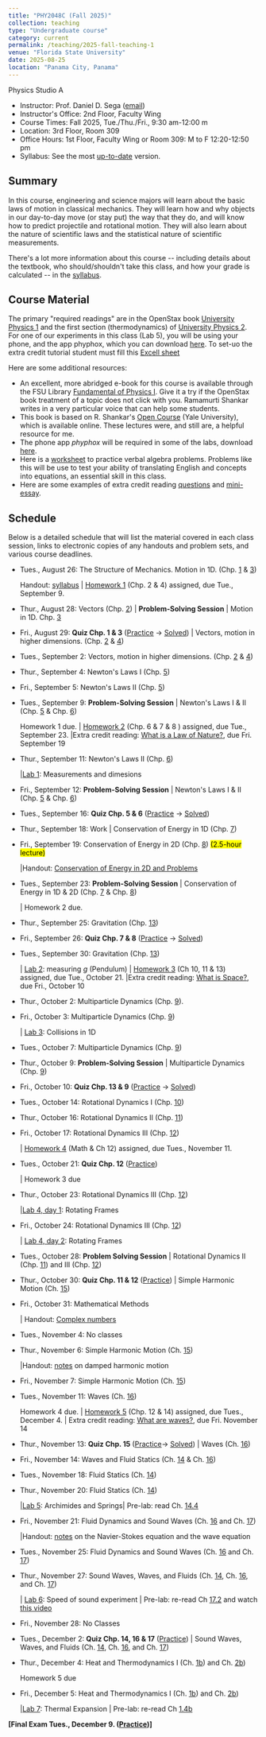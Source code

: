```yaml
---
title: "PHY2048C (Fall 2025)"
collection: teaching
type: "Undergraduate course"
category: current
permalink: /teaching/2025-fall-teaching-1
venue: "Florida State University"
date: 2025-08-25
location: "Panama City, Panama"
---
```

Physics Studio A

* Instructor:	Prof. Daniel D. Sega ([email](mailto:dsega@fsu.edu))
* Instructor's Office: 2nd Floor, Faculty Wing	
* Course Times: Fall 2025, Tue./Thu./Fri., 9:30 am-12:00 m
* Location:	3rd Floor, Room 309
* Office Hours: 1st Floor, Faculty Wing or Room 309: M to F 12:20-12:50 pm
* Syllabus:	See the most [up-to-date](https://fsu-my.sharepoint.com/:w:/g/personal/dds24b_fsu_edu/EXbD0gGLt4dBkUWCaRf4NPUB3kMeGC2z1ltiGOPoKfWPIw?e=CgRX7w) version.

Summary
-----------
In this course, engineering and science majors will learn about the basic laws of motion in classical mechanics. They will learn how and why objects in our day-to-day move (or stay put) the way that they do, and will know how to predict projectile and rotational motion. They will also learn about the nature of scientific laws and the statistical nature of scientific measurements.

There's a lot more information about this course -- including details about the textbook, who should/shouldn't take this class, and how your grade is calculated -- in the [syllabus](../files/PHY2048C.pdf).

Course Material
--------------
The primary "required readings" are in the OpenStax book [University Physics 1](https://openstax.org/details/books/university-physics-volume-1) and the first section (thermodynamics) of [University Physics 2](https://openstax.org/details/books/university-physics-volume-2). For one of our experiments in this class (Lab 5), you will be using your phone, and the app phyphox, which you can download [here](https://phyphox.org).
To set-uo the extra credit tutorial student must fill this [Excell sheet](https://fsu-my.sharepoint.com/:x:/g/personal/dds24b_fsu_edu/EbGIrTEXo5FEqlu11QnDru0BvYV9sLJTQs5WJOCyuGZXQQ?e=tmn2OK)

Here are some additional resources:

* An excellent, more abridged e-book for this course is available through the FSU Library [Fundamental of Physics I](https://fsu-flvc.primo.exlibrisgroup.com/discovery/openurl?institution=01FALSC_FSU&vid=01FALSC_FSU:Home&isbn=9780300243772&genre=book&eisbn=9780300249583&title=Fundamentals%20of%20Physics%20I&sid=jstor:jstor). Give it a try if the OpenStax book treatment of a topic does not click with you. Ramamurti Shankar writes in a very particular voice that can help some students.
* This book is based on R. Shankar's [Open Course](https://oyc.yale.edu/physics/phys-200) (Yale University), which is available online. These lectures were, and still are, a helpful resource for me.
* The phone app *phyphox* will be required in some of the labs, download [here](https://phyphox.org/download/).
* Here is a [worksheet](../files/verbalal.pdf) to practice verbal algebra problems. Problems like this will be use to test your ability of translating English and concepts into equations, an essential skill in this class.
* Here are some examples of extra credit reading [questions](../files/hectorEC.pdf) and [mini-essay](../files/anabellaEC.pdf).

Schedule
-------------

Below is a detailed schedule that will list the material covered in each class session, links to electronic copies of any handouts and problem sets, and various course deadlines.

* Tues., August 26: The Structure of Mechanics. Motion in 1D. (Chp. [1](https://openstax.org/books/university-physics-volume-1/pages/1-introduction) & [3](https://openstax.org/books/university-physics-volume-1/pages/3-introduction))

  Handout: [syllabus](https://fsu-my.sharepoint.com/:w:/g/personal/dds24b_fsu_edu/EXbD0gGLt4dBkUWCaRf4NPUB3kMeGC2z1ltiGOPoKfWPIw?e=CgRX7w) | [Homework 1](../files/homework1.pdf) (Chp. 2 & 4) assigned, due Tue., September 9.
* Thur., August 28: Vectors (Chp. [2](https://openstax.org/books/university-physics-volume-1/pages/3-introduction)) \| **Problem-Solving Session** \| Motion in 1D. Chp. [3](https://openstax.org/books/university-physics-volume-1/pages/3-introduction)
* Fri., August 29: **Quiz Chp. 1 & 3** ([Practice](../files/mock1.pdf) -> [Solved](../files/mocksol1.pdf)) \| Vectors, motion in higher dimensions. (Chp. [2](https://openstax.org/books/university-physics-volume-1/pages/2-introduction) & [4](https://openstax.org/books/university-physics-volume-1/pages/4-introduction))
* Tues., September 2: Vectors, motion in higher dimensions. (Chp. [2](https://openstax.org/books/university-physics-volume-1/pages/2-introduction) & [4](https://openstax.org/books/university-physics-volume-1/pages/4-introduction))
* Thur., September 4: Newton's Laws I (Chp. [5](https://openstax.org/books/university-physics-volume-1/pages/5-introduction))
* Fri., September 5: Newton's Laws II (Chp. [5](https://openstax.org/books/university-physics-volume-1/pages/5-introduction))
* Tues., September 9: **Problem-Solving Session** \| Newton's Laws I & II (Chp. [5](https://openstax.org/books/university-physics-volume-1/pages/5-introduction) & Chp. [6](https://openstax.org/books/university-physics-volume-1/pages/5-introduction))
  
  Homework 1 due. | [Homework 2](../files/2048Chw2.pdf) (Chp. 6 & 7 & 8 ) assigned, due Tue., September 23. |Extra credit reading: [What is a Law of Nature?](https://1000wordphilosophy.com/2014/02/17/laws-of-nature/), due Fri. September 19
* Thur., September 11: Newton's Laws II (Chp. [6](https://openstax.org/books/university-physics-volume-1/pages/6-introduction))

  |[Lab 1](../files/2048lab1.pdf): Measurements and dimesions
* Fri., September 12: **Problem-Solving Session** \| Newton's Laws I & II (Chp. [5](https://openstax.org/books/university-physics-volume-1/pages/5-introduction) & Chp. [6](https://openstax.org/books/university-physics-volume-1/pages/5-introduction))
* Tues., September 16:  **Quiz Chp. 5 & 6** ([Practice](../files/mock2.pdf) -> [Solved](../images/mock2sol.jpg))
* Thur., September 18: Work \| Conservation of Energy in 1D (Chp. [7](https://openstax.org/books/university-physics-volume-1/pages/7-introduction))
* Fri., September 19: Conservation of Energy in 2D (Chp. [8](https://openstax.org/books/university-physics-volume-1/pages/8-introduction)) <mark>(2.5-hour lecture)</mark>

	
	|Handout: [Conservation of Energy in 2D and Problems](../files/ShankarCh6andProblems.pdf)
*  Tues., September 23:   **Problem-Solving Session** \| Conservation of Energy in 1D & 2D (Chp. [7](https://openstax.org/books/university-physics-volume-1/pages/7-introduction) & Chp. [8](https://openstax.org/books/university-physics-volume-1/pages/8-introduction))

   | Homework 2 due.
* Thur., September 25: Gravitation (Chp. [13](https://openstax.org/books/university-physics-volume-1/pages/13-introduction))
* Fri., September 26: **Quiz Chp. 7 & 8** ([Practice](../files/mock3r.pdf) -> [Solved](../files/mocksol3r.pdf))
* Tues., September 30:  Gravitation (Chp. [13](https://openstax.org/books/university-physics-volume-1/pages/13-introduction))

	 | [Lab 2](../files/2048lab2.pdf): measuring *g* (Pendulum) | [Homework 3](../files/2048Chw3.pdf) (Ch 10, 11 & 13) assigned, due Tue., October 21. |Extra credit reading: [What is Space?](https://1000wordphilosophy.com/2022/08/03/what-is-space/), due Fri., October 10
* Thur., October 2: Multiparticle Dynamics (Chp. [9](https://openstax.org/books/university-physics-volume-1/pages/9-introduction)).
* Fri., October 3: Multiparticle Dynamics (Chp. [9](https://openstax.org/books/university-physics-volume-1/pages/9-introduction))

  | [Lab 3](../files/2048lab3b.pdf): Collisions in 1D
* Tues., October 7: Multiparticle Dynamics (Chp. [9](https://openstax.org/books/university-physics-volume-1/pages/9-introduction))
* Thur., October 9: **Problem-Solving Session** \| Multiparticle Dynamics (Chp. [9](https://openstax.org/books/university-physics-volume-1/pages/9-introduction))
* Fri., October 10: **Quiz Chp. 13 & 9** ([Practice](../files/mock3.pdf) -> [Solved](../files/mock3sol.jpg))
* Tues., October 14: Rotational Dynamics I (Chp. [10](https://openstax.org/books/university-physics-volume-1/pages/11-introduction))
* Thur., October 16: Rotational Dynamics II (Chp. [11](https://openstax.org/books/university-physics-volume-1/pages/11-introduction))
* Fri., October 17: Rotational Dynamics III (Chp. [12](https://openstax.org/books/university-physics-volume-1/pages/12-introduction))

  | [Homework 4](../files/2048Chw4.pdf) (Math & Ch 12) assigned, due Tues., November 11.
* Tues., October 21:  **Quiz Chp. 12** ([Practice](../files/mock4r2.pdf))

   | Homework 3 due 
* Thur., October 23: Rotational Dynamics III (Chp. [12](https://openstax.org/books/university-physics-volume-1/pages/12-introduction))

  |[Lab 4, day 1](../files/2048lab3b.pdf): Rotating Frames
* Fri., October 24: Rotational Dynamics III (Chp. [12](https://openstax.org/books/university-physics-volume-1/pages/12-introduction))

   | [Lab 4, day 2](../files/2048lab3b.pdf): Rotating Frames
* Tues., October 28: **Problem Solving Session** \| Rotational Dynamics II (Chp. [11](https://openstax.org/books/university-physics-volume-1/pages/11-introduction)) and III (Chp. [12](https://openstax.org/books/university-physics-volume-1/pages/12-introduction))
* Thur., October 30: **Quiz Chp. 11 & 12** ([Practice](../files/mock4r2.pdf)) \| Simple Harmonic Motion (Ch. [15](https://openstax.org/books/university-physics-volume-1/pages/15-introduction))

* Fri., October 31:  Mathematical Methods

   | Handout: [Complex numbers](../files/complex_numbers.pdf)
* Tues., November 4: No classes
* Thur., November 6:  Simple Harmonic Motion (Ch. [15](https://openstax.org/books/university-physics-volume-1/pages/15-introduction))

  |Handout: [notes](../files/dampedShankar.pdf) on damped harmonic motion
* Fri.,  November 7: Simple Harmonic Motion (Ch. [15](https://openstax.org/books/university-physics-volume-1/pages/15-introduction))
* Tues., November 11: Waves (Ch. [16](https://openstax.org/books/university-physics-volume-1/pages/16-introduction))

  Homework 4 due. | [Homework 5](../files/2048Chw5.pdf) (Chp. 12 & 14) assigned, due Tues., December 4. | Extra credit reading: [What are waves?](../files/Waves.pdf), due Fri. November 14
* Thur., November 13: **Quiz Chp. 15** ([Practice](../files/mock5.pdf)-> [Solved](../files/mocksol5.pdf)) \| Waves (Ch. [16](https://openstax.org/books/university-physics-volume-1/pages/16-introduction))
* Fri., November 14: Waves and Fluid Statics (Ch. [14](https://openstax.org/books/university-physics-volume-1/pages/14-introduction) & Ch. [16](https://openstax.org/books/university-physics-volume-1/pages/16-introduction))
* Tues., November 18: Fluid Statics (Ch. [14](https://openstax.org/books/university-physics-volume-1/pages/14-introduction))
* Thur., November 20: Fluid Statics (Ch. [14](https://openstax.org/books/university-physics-volume-1/pages/14-introduction))

  |[Lab 5](../files/2048lab5.pdf): Archimides and Springs\| Pre-lab: read Ch. [14.4](https://openstax.org/books/university-physics-volume-1/pages/14-4-archimedes-principle-and-buoyancy)
* Fri., November 21: Fluid Dynamics and Sound Waves (Ch. [16](https://openstax.org/books/university-physics-volume-1/pages/16-introduction) and Ch. [17](https://openstax.org/books/university-physics-volume-1/pages/17-introduction))

  |Handout: [notes](../files/NavierStokes.pdf) on the Navier-Stokes equation and the wave equation
* Tues., November 25: Fluid Dynamics and Sound Waves (Ch. [16](https://openstax.org/books/university-physics-volume-1/pages/16-introduction) and Ch. [17](https://openstax.org/books/university-physics-volume-1/pages/17-introduction))
* Thur., November 27: Sound Waves, Waves, and Fluids (Ch. [14](https://openstax.org/books/university-physics-volume-1/pages/14-introduction), Ch. [16](https://openstax.org/books/university-physics-volume-1/pages/16-introduction), and Ch. [17](https://openstax.org/books/university-physics-volume-1/pages/17-introduction))

   | [Lab 6](../files/2048lab6.pdf): Speed of sound experiment \| Pre-lab: re-read Ch [17.2](https://openstax.org/books/university-physics-volume-1/pages/17-2-speed-of-sound) and watch [this video](https://phyphox.org/experiment/speed-of-sound/)
* Fri., November 28: No Classes
* Tues., December 2: **Quiz Chp. 14, 16 & 17** ([Practice](../files/mock6.pdf)) \| Sound Waves, Waves, and Fluids (Ch. [14](https://openstax.org/books/university-physics-volume-1/pages/14-introduction), Ch. [16](https://openstax.org/books/university-physics-volume-1/pages/16-introduction), and Ch. [17](https://openstax.org/books/university-physics-volume-1/pages/17-introduction))

* Thur., December 4: Heat and Thermodynamics I (Ch. [1b](https://openstax.org/books/university-physics-volume-2/pages/3-introduction)) and Ch. [2b](https://openstax.org/books/university-physics-volume-2/pages/3-introduction))

    Homework 5 due
* Fri., December 5: Heat and Thermodynamics I (Ch. [1b](https://openstax.org/books/university-physics-volume-2/pages/3-introduction)) and Ch. [2b](https://openstax.org/books/university-physics-volume-2/pages/3-introduction))

	|[Lab 7](../files/2048lab7.pdf): Thermal Expansion \| Pre-lab: re-read Ch [1.4b](https://openstax.org/books/university-physics-volume-2/pages/1-3-thermal-expansion)



**[Final Exam Tues., December 9. ([Practice](../files/mockFinalExam.pdf))]** 
